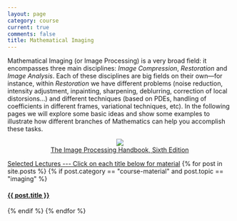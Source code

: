 ```yaml
---
layout: page
category: course
current: true
comments: false
title: Mathematical Imaging
---
```


Mathematical Imaging (or Image Processing) is a very broad field: it encompasses three main disciplines: *Image Compression*, *Restoration* and *Image Analysis*.  Each of these disciplines are big fields on their own—for instance, within *Restoration* we have different problems (noise reduction, intensity adjustment, inpainting, sharpening, deblurring, correction of local distorsions…) and different techniques (based on PDEs, handling of coefficients in different frames, variational techniques, etc).  In the following pages we will explore some basic ideas and show some examples to illustrate how different branches of Mathematics can help you accomplish these tasks.

<p style="text-align:center;">
	<a href="http://www.amazon.com/gp/product/1439840458/ref=as_li_tf_il?ie=UTF8&amp;tag=blancosilva-20&amp;linkCode=as2&amp;camp=217145&amp;creative=399373&amp;creativeASIN=1439840458"><img border="0" src="http://ws.assoc-amazon.com/widgets/q?_encoding=UTF8&amp;Format=_SL160_&amp;ASIN=1439840458&amp;MarketPlace=US&amp;ID=AsinImage&amp;WS=1&amp;tag=blancosilva-20&amp;ServiceVersion=20070822"></a><img src="http://www.assoc-amazon.com/e/ir?t=blancosilva-20&amp;l=as2&amp;o=1&amp;a=1439840458&amp;camp=217145&amp;creative=399373" width="1" height="1" border="0" alt="" style="border:none!important;margin:0!important;" /><br /><a href="http://www.amazon.com/gp/product/1439840458/ref=as_li_tf_tl?ie=UTF8&amp;tag=blancosilva-20&amp;linkCode=as2&amp;camp=217145&amp;creative=399373&amp;creativeASIN=1439840458">The Image Processing Handbook, Sixth Edition</a><img src="http://www.assoc-amazon.com/e/ir?t=blancosilva-20&amp;l=as2&amp;o=1&amp;a=1439840458&amp;camp=217145&amp;creative=399373" width="1" height="1" border="0" alt="" style="border:none!important;margin:0!important;" />
</p>

<div class="col-sm-8">
	<div class="list-group">
		<a href="#" class="list-group-item active">Selected Lectures --- Click on each title below for material</a>
		{% for post in site.posts %}
		{% if post.category == "course-material" and post.topic == "imaging" %}
		<a href="{{ post.url | prepend: side.baseurl }}" class="list-group-item">
			<h4 class="list-group-item-heading">{{ post.title }}</h4>
		</a>
		{% endif %}
		{% endfor %}
	</div>
</div>
